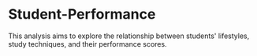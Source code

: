 # Student-Performance
This analysis aims to explore the relationship between students' lifestyles, study techniques, and their performance scores.
